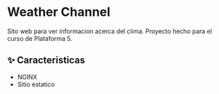 # Weather Channel

Sito web para ver informacion acerca del clima.
Proyecto hecho para el curso de Plataforma 5.


## ✨ Caracteristicas

- NGINX
- Sitio estatico